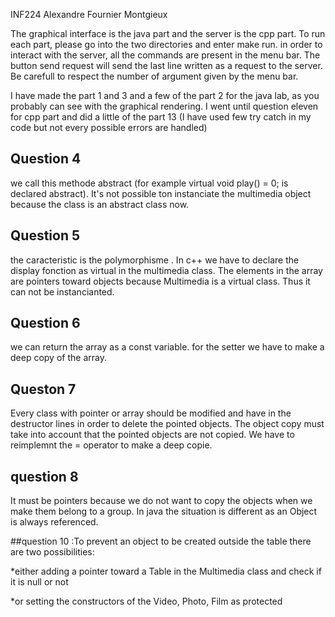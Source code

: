 INF224 Alexandre Fournier Montgieux

The graphical interface is the java part and the server is the cpp part.
To run each part, please go into the two directories and enter make run.
in order to interact with the server, all the commands are present in the menu bar.
The button send request will send the last line written as a request to the server.
Be carefull to respect the number of argument given by the menu bar.

I have made the part 1 and 3 and a few of the part 2 for the java lab, as you probably can see with the graphical rendering.
I went until question eleven for cpp part and did a little of the part 13 (I have used few try catch in my code but not every possible errors are handled)


## Question 4
we call this methode abstract (for example virtual void play() = 0; is declared abstract).
It's not possible ton instanciate the multimedia object because the class is an abstract class now.

## Question 5
the caracteristic is the polymorphisme . In c++ we have to declare the display fonction as virtual in the multimedia class. The elements in the array are pointers toward objects because Multimedia is a virtual class.
Thus it can not be instancianted.

## Question 6 
we can return the array as a const variable. for the setter we have to make a deep copy of the array. 

## Queston 7 
Every class with pointer or array should be modified and have in the destructor lines in order to delete the pointed objects.
The object copy must take into account that the pointed objects are not copied. We have to reimplemnt the = operator to make a deep copie.

## question 8
It must be pointers because we do not want to copy the objects when we make them belong to a group. In java the situation is different as an Object is always referenced.

##question 10 :To prevent an object to be created outside the table there are two possibilities:

*either adding a pointer toward a Table in the Multimedia class and check if it is null or not 

*or setting the constructors of the Video, Photo, Film  as protected

